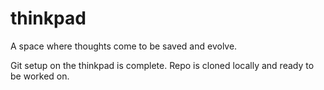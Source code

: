 # thinkpad
A space where thoughts come to be saved and evolve.

Git setup on the thinkpad is complete. Repo is cloned locally and ready to be worked on.